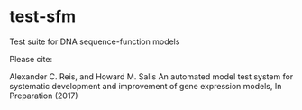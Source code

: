 # test-sfm
Test suite for DNA sequence-function models

Please cite:

Alexander C. Reis, and Howard M. Salis
An automated model test system for systematic development and
improvement of gene expression models, In Preparation (2017)
